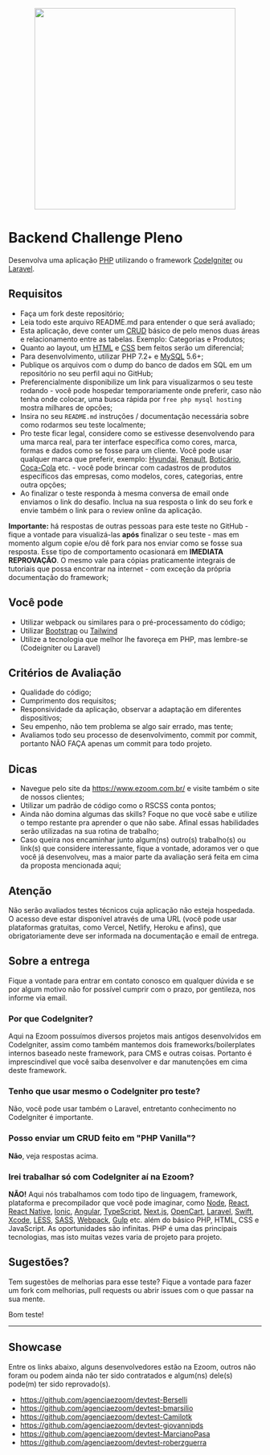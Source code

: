 <p align="center"><a href="https://ezoom.com.br" target="_blank"><img src="https://www.ezoom.com.br/application/modules/comum/assets/img/logo-ezoom.png" width="400"></a></p>

# Backend Challenge Pleno

Desenvolva uma aplicação [PHP](http://php.net/) utilizando o framework [CodeIgniter](http://codeigniter.com) ou [Laravel](https://laravel.com/).

## Requisitos

- Faça um fork deste repositório;
- Leia todo este arquivo README.md para entender o que será avaliado;
- Esta aplicação, deve conter um [CRUD](https://pt.wikipedia.org/wiki/CRUD) básico de pelo menos duas áreas e relacionamento entre as tabelas. Exemplo: Categorias e Produtos;
- Quanto ao layout, um [HTML](https://pt.wikipedia.org/wiki/HTML) e [CSS](https://pt.wikipedia.org/wiki/Cascading_Style_Sheets) bem feitos serão um diferencial;
- Para desenvolvimento, utilizar PHP 7.2+ e [MySQL](https://pt.wikipedia.org/wiki/MySQL) 5.6+;
- Publique os arquivos com o dump do banco de dados em SQL em um repositório no seu perfil aqui no GitHub;
- Preferencialmente disponibilize um link para visualizarmos o seu teste rodando - você pode hospedar temporariamente onde preferir, caso não tenha onde colocar, uma busca rápida por `free php mysql hosting` mostra milhares de opcões;
- Insira no seu `README.md` instruções / documentação necessária sobre como rodarmos seu teste localmente;
- Pro teste ficar legal, considere como se estivesse desenvolvendo para uma marca real, para ter interface específica como cores, marca, formas e dados como se fosse para um cliente. Você pode usar qualquer marca que preferir, exemplo: [Hyundai](https://www.hyundai.com.br/), [Renault](https://www.renault.com.br/), [Boticário](http://www.boticario.com.br/), [Coca-Cola](https://www.cocacola.com.br/pt/home/) etc. - você pode brincar com cadastros de produtos específicos das empresas, como modelos, cores, categorias, entre outra opções;
- Ao finalizar o teste responda à mesma conversa de email onde enviamos o link do desafio. Inclua na sua resposta o link do seu fork e envie também o link para o review online da aplicação.

**Importante:** há respostas de outras pessoas para este teste no GitHub - fique a vontade para visualizá-las **após** finalizar o seu teste - mas em momento algum copie e/ou dê fork para nos enviar como se fosse sua resposta. Esse tipo de comportamento ocasionará em **IMEDIATA REPROVAÇÃO**. O mesmo vale para cópias praticamente integrais de tutoriais que possa encontrar na internet - com exceção da própria documentação do framework;

## Você pode

- Utilizar webpack ou similares para o pré-processamento do código;
- Utilizar [Bootstrap](https://getbootstrap.com/) ou [Tailwind](https://tailwindcss.com/)
- Utilize a tecnologia que melhor lhe favoreça em PHP, mas lembre-se (Codeigniter ou Laravel)

## Critérios de Avaliação

- Qualidade do código;
- Cumprimento dos requisitos;
- Responsividade da aplicação, observar a adaptação em diferentes dispositivos;
- Seu empenho, não tem problema se algo sair errado, mas tente;
- Avaliamos todo seu processo de desenvolvimento, commit por commit, portanto NÃO FAÇA apenas um commit para todo projeto.

## Dicas

- Navegue pelo site da https://www.ezoom.com.br/ e visite também o site de nossos clientes;
- Utilizar um padrão de código como o RSCSS conta pontos;
- Ainda não domina algumas das skills? Foque no que você sabe e utilize o tempo restante pra aprender o que não sabe. Afinal essas habilidades serão utilizadas na sua rotina de trabalho;
- Caso queira nos encaminhar junto algum(ns) outro(s) trabalho(s) ou link(s) que considere interessante, fique a vontade, adoramos ver o que você já desenvolveu, mas a maior parte da avaliação será feita em cima da proposta mencionada aqui;

## Atenção

Não serão avaliados testes técnicos cuja aplicação não esteja hospedada. O acesso deve estar disponível através de uma URL (você pode usar plataformas gratuitas, como Vercel, Netlify, Heroku e afins), que obrigatoriamente deve ser informada na documentação e email de entrega.

## Sobre a entrega

Fique a vontade para entrar em contato conosco em qualquer dúvida e se por algum motivo não for possível cumprir com o prazo, por gentileza, nos informe via email.

### Por que CodeIgniter?

Aqui na Ezoom possuímos diversos projetos mais antigos desenvolvidos em CodeIgniter, assim como também mantemos dois frameworks/boilerplates internos baseado neste framework, para CMS e outras coisas. Portanto é imprescindível que você saiba desenvolver e dar manutenções em cima deste framework.

### Tenho que usar mesmo o CodeIgniter pro teste?

Não, você pode usar também o Laravel, entretanto conhecimento no CodeIgniter é importante.

### Posso enviar um CRUD feito em "PHP Vanilla"?

**Não**, veja respostas acima.

### Irei trabalhar só com CodeIgniter aí na Ezoom?

**NÃO!** Aqui nós trabalhamos com todo tipo de linguagem, framework, plataforma e precompilador que você pode imaginar, como [Node](https://nodejs.org/), [React](https://reactjs.org/), [React Native](https://facebook.github.io/react-native/), [Ionic](https://ionicframework.com/), [Angular](https://angular.io/), [TypeScript](https://www.typescriptlang.org/), [Next.js](https://nextjs.org/), [OpenCart](https://www.opencart.com/), [Laravel](https://laravel.com/), [Swift](https://developer.apple.com/swift/), [Xcode](https://developer.apple.com/xcode/), [LESS](http://lesscss.org/), [SASS](https://sass-lang.com/), [Webpack](https://webpack.js.org/), [Gulp](https://gulpjs.com/) etc. além do básico PHP, HTML, CSS e JavaScript. As oportunidades são infinitas. PHP é uma das principais tecnologias, mas isto muitas vezes varia de projeto para projeto.

## Sugestões?

Tem sugestões de melhorias para esse teste? Fique a vontade para fazer um fork com melhorias, pull requests ou abrir issues com o que passar na sua mente.

Bom teste!

---

## Showcase

Entre os links abaixo, alguns desenvolvedores estão na Ezoom, outros não foram ou podem ainda não ter sido contratados e algum(ns) dele(s) pode(m) ter sido reprovado(s).

* https://github.com/agenciaezoom/devtest-Berselli
* https://github.com/agenciaezoom/devtest-bmarsilio
* https://github.com/agenciaezoom/devtest-Camilotk
* https://github.com/agenciaezoom/devtest-giovannipds
* https://github.com/agenciaezoom/devtest-MarcianoPasa
* https://github.com/agenciaezoom/devtest-roberzguerra
